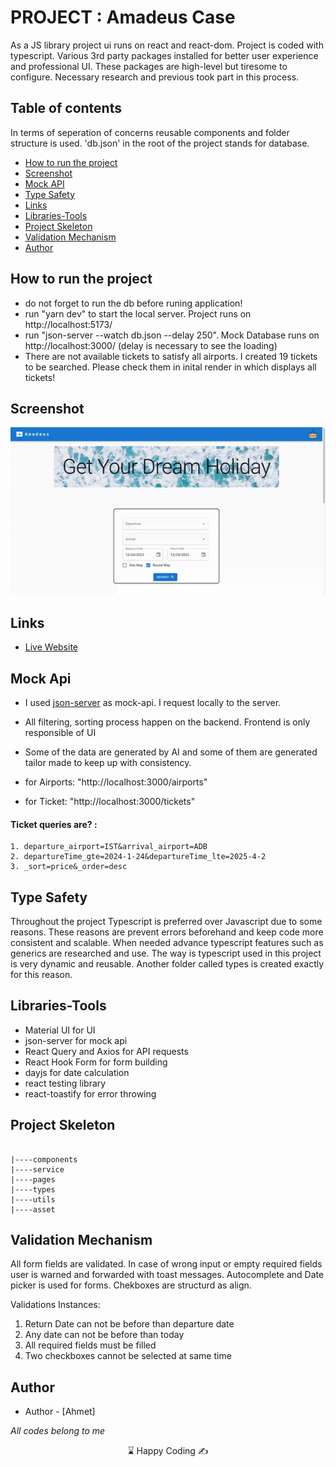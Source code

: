 # PROJECT : Amadeus Case

As a JS library project ui runs on react and react-dom. Project is coded with typescript. Various
3rd party packages installed for better user experience and professional UI. These packages are high-level
but tiresome to configure. Necessary research and previous took part in this process.

## Table of contents

In terms of seperation of concerns reusable components and folder structure is used.
'db.json' in the root of the project stands for database.

- [How to run the project](#how-to-run-the-project)
- [Screenshot](#screenshot)
- [Mock API](#mock-api)
- [Type Safety](#type-safety)
- [Links](#links)
- [Libraries-Tools](#libraries-tools)
- [Project Skeleton ](#project-skeleton)
- [Validation Mechanism](#validation-mechanism)
- [Author](#author)

## How to run the project

- do not forget to run the db before runing application!
- run "yarn dev" to start the local server. Project runs on http://localhost:5173/
- run "json-server --watch db.json --delay 250". Mock Database runs on http://localhost:3000/ (delay is necessary to see the loading)
- There are not available tickets to satisfy all airports. I created 19 tickets to be searched. Please check them in inital render in
  which displays all tickets!

## Screenshot

<p align="center">
<img  src="amadeus.gif" alt="screenshot">
</p>

## Links

- [Live Website](https://aydin-amadeus-case.netlify.app/)

## Mock Api

- I used [json-server](https://github.com/typicode/json-server) as mock-api. I request locally to the server.
- All filtering, sorting process happen on the backend. Frontend is only responsible of UI
- Some of the data are generated by AI and some of them are generated tailor made to keep up with consistency.

- for Airports: "http://localhost:3000/airports"
- for Ticket: "http://localhost:3000/tickets"

#### Ticket queries are? :

    1. departure_airport=IST&arrival_airport=ADB
    2. departureTime_gte=2024-1-24&departureTime_lte=2025-4-2
    3. _sort=price&_order=desc

## Type Safety

Throughout the project Typescript is preferred over Javascript due to some reasons. These reasons are prevent errors beforehand and keep code more consistent and scalable. When needed advance typescript features such as generics are researched and use. The way is typescript used in this project is very dynamic and reusable. Another folder called types is created exactly for this reason.

## Libraries-Tools

- Material UI for UI
- json-server for mock api
- React Query and Axios for API requests
- React Hook Form for form building
- dayjs for date calculation
- react testing library
- react-toastify for error throwing

## Project Skeleton

```

|----components
|----service
|----pages
|----types
|----utils
|----asset

```

## Validation Mechanism

All form fields are validated. In case of wrong input or empty required fields user is warned and forwarded with toast messages. Autocomplete and Date picker is used for forms. Chekboxes are structurd as align.

Validations Instances:

1. Return Date can not be before than departure date
2. Any date can not be before than today
3. All required fields must be filled
4. Two checkboxes cannot be selected at same time

## Author

- Author - [Ahmet]
<p><i>All codes belong to me</i></p>
<center> &#8987; Happy Coding  &#9997; </center>

